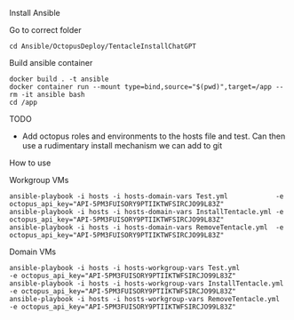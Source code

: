 Install Ansible

Go to correct folder
```
cd Ansible/OctopusDeploy/TentacleInstallChatGPT
```

Build ansible container
```
docker build . -t ansible
docker container run --mount type=bind,source="$(pwd)",target=/app --rm -it ansible bash
cd /app
```

TODO
 - Add octopus roles and environments to the hosts file and test. Can then use a rudimentary install mechanism we can add to git

How to use

Workgroup VMs
```
ansible-playbook -i hosts -i hosts-domain-vars Test.yml            -e octopus_api_key="API-5PM3FUISORY9PTIIKTWFSIRCJO99L83Z"
ansible-playbook -i hosts -i hosts-domain-vars InstallTentacle.yml -e octopus_api_key="API-5PM3FUISORY9PTIIKTWFSIRCJO99L83Z"
ansible-playbook -i hosts -i hosts-domain-vars RemoveTentacle.yml  -e octopus_api_key="API-5PM3FUISORY9PTIIKTWFSIRCJO99L83Z"
```

Domain VMs
```
ansible-playbook -i hosts -i hosts-workgroup-vars Test.yml            -e octopus_api_key="API-5PM3FUISORY9PTIIKTWFSIRCJO99L83Z"
ansible-playbook -i hosts -i hosts-workgroup-vars InstallTentacle.yml -e octopus_api_key="API-5PM3FUISORY9PTIIKTWFSIRCJO99L83Z"
ansible-playbook -i hosts -i hosts-workgroup-vars RemoveTentacle.yml  -e octopus_api_key="API-5PM3FUISORY9PTIIKTWFSIRCJO99L83Z"
```
